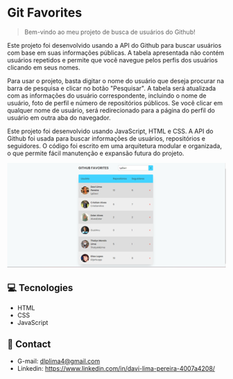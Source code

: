 # Git Favorites
> Bem-vindo ao meu projeto de busca de usuários do Github!

Este projeto foi desenvolvido usando a API do Github para buscar usuários com base em suas informações públicas. A tabela apresentada não contém usuários repetidos e permite que você navegue pelos perfis dos usuários clicando em seus nomes.

Para usar o projeto, basta digitar o nome do usuário que deseja procurar na barra de pesquisa e clicar no botão "Pesquisar". A tabela será atualizada com as informações do usuário correspondente, incluindo o nome de usuário, foto de perfil e número de repositórios públicos. Se você clicar em qualquer nome de usuário, será redirecionado para a página do perfil do usuário em outra aba do navegador.

Este projeto foi desenvolvido usando JavaScript, HTML e CSS. A API do Github foi usada para buscar informações de usuários, repositórios e seguidores. O código foi escrito em uma arquitetura modular e organizada, o que permite fácil manutenção e expansão futura do projeto.



![preview](/assets/img/preview.png)



## 💻 Tecnologies

- HTML 
- CSS 
- JavaScript 

## 👤 Contact

- G-mail: dlplima4@gmail.com
- Linkedin: https://www.linkedin.com/in/davi-lima-pereira-4007a4208/